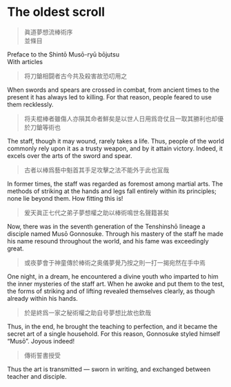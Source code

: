 # The oldest scroll

> 眞道夢想流棒術序  
> 並條目

Preface to the Shintō Musō-ryū bōjutsu  
With articles

> 将刀鎗相闘者古今共及殺害故恐叨用之

When swords and spears are crossed in combat, from ancient times to the present it has always led to killing. For that reason, people feared to use them recklessly.

> 将夫棍棒者雖傷人亦隕其命者鮮矣是以世人日用爲竒仗且一取其勝利也却優於刀鎗等術也

The staff, though it may wound, rarely takes a life. Thus, people of the world commonly rely upon it as a trusty weapon, and by it attain victory. Indeed, it excels over the arts of the sword and spear.

> 古者以棒爲藝中魁首其手足攻擊之法不能外于此也冝哉

In former times, the staff was regarded as foremost among martial arts. The methods of striking at the hands and legs fall entirely within its principles; none lie beyond them. How fitting this is!

> 爰天眞正七代之弟子夢想權之助以棒術鳴世名聲籍甚矣

Now, there was in the seventh generation of the Tenshinshō lineage a disciple named Musō Gonnosuke. Through his mastery of the staff he made his name resound throughout the world, and his fame was exceedingly great.

> 或夜夢會于神童傳於棒術之奥儀夢覺乃按之則一打一揭宛然在手中焉

One night, in a dream, he encountered a divine youth who imparted to him the inner mysteries of the staff art. When he awoke and put them to the test, the forms of striking and of lifting revealed themselves clearly, as though already within his hands.

> 於是終爲一家之秘術權之助自号夢想比故也欽哉

Thus, in the end, he brought the teaching to perfection, and it became the secret art of a single household. For this reason, Gonnosuke styled himself “Musō”. Joyous indeed!

> 傳術誓書授受

Thus the art is transmitted — sworn in writing, and exchanged between teacher and disciple.
